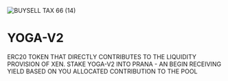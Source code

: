 
![BUYSELL TAX 66 (14)](https://user-images.githubusercontent.com/122698385/212989201-1d678c12-d827-4470-b134-396505647906.png)

# YOGA-V2
ERC20 TOKEN THAT DIRECTLY CONTRIBUTES TO THE LIQUIDITY PROVISION OF XEN.
STAKE YOGA-V2 INTO PRANA - AN BEGIN RECEIVING YIELD BASED ON YOU ALLOCATED CONTRIBUTION TO THE POOL
